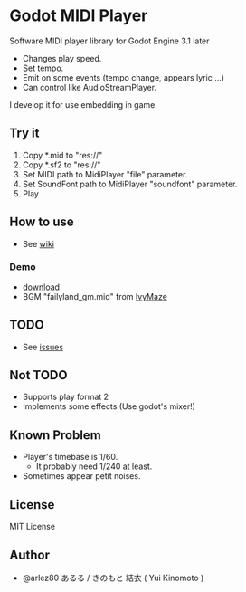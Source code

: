 # Godot MIDI Player

Software MIDI player library for Godot Engine 3.1 later

* Changes play speed.
* Set tempo.
* Emit on some events (tempo change, appears lyric ...)
* Can control like AudioStreamPlayer.

I develop it for use embedding in game.

## Try it

1. Copy *.mid to "res://"
2. Copy *.sf2 to "res://"
3. Set MIDI path to MidiPlayer "file" parameter.
4. Set SoundFont path to MidiPlayer "soundfont" parameter.
5. Play

## How to use

* See [wiki](https://bitbucket.org/arlez80/godot-midi-player/wiki/)

### Demo

* [download](https://bitbucket.org/arlez80/godot-midi-player/downloads/demo.zip)
* BGM "failyland_gm.mid" from [IvyMaze]( http://ivymaze.sakura.ne.jp/ )

## TODO

* See [issues]( https://bitbucket.org/arlez80/godot-midi-player/issues )

## Not TODO

* Supports play format 2
* Implements some effects (Use godot's mixer!)

## Known Problem

* Player's timebase is 1/60.
    * It probably need 1/240 at least.
* Sometimes appear petit noises.

## License

MIT License

## Author

* @arlez80 あるる / きのもと 結衣 ( Yui Kinomoto )
